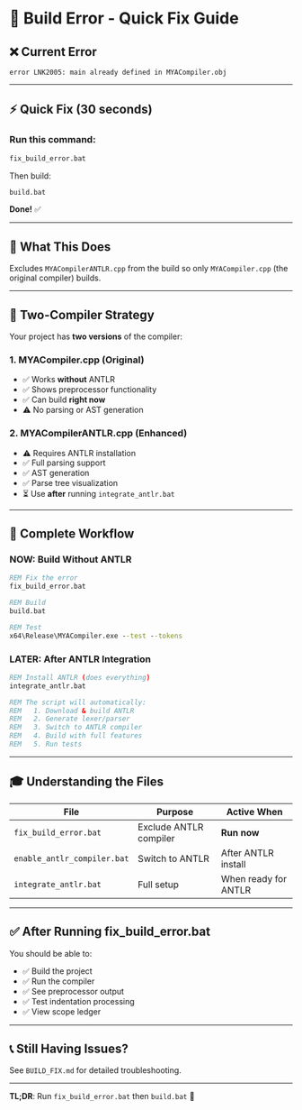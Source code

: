 # 🔧 Build Error - Quick Fix Guide

## ❌ **Current Error**
```
error LNK2005: main already defined in MYACompiler.obj
```

---

## ⚡ **Quick Fix (30 seconds)**

### **Run this command:**
```cmd
fix_build_error.bat
```

Then build:
```cmd
build.bat
```

**Done!** ✅

---

## 📖 **What This Does**

Excludes `MYACompilerANTLR.cpp` from the build so only `MYACompiler.cpp` (the original compiler) builds.

---

## 🎯 **Two-Compiler Strategy**

Your project has **two versions** of the compiler:

### **1. MYACompiler.cpp** (Original)
- ✅ Works **without** ANTLR
- ✅ Shows preprocessor functionality
- ✅ Can build **right now**
- ⚠️ No parsing or AST generation

### **2. MYACompilerANTLR.cpp** (Enhanced)
- ⚠️ Requires ANTLR installation
- ✅ Full parsing support
- ✅ AST generation
- ✅ Parse tree visualization
- ⏳ Use **after** running `integrate_antlr.bat`

---

## 🔄 **Complete Workflow**

### **NOW: Build Without ANTLR**
```cmd
REM Fix the error
fix_build_error.bat

REM Build
build.bat

REM Test
x64\Release\MYACompiler.exe --test --tokens
```

### **LATER: After ANTLR Integration**
```cmd
REM Install ANTLR (does everything)
integrate_antlr.bat

REM The script will automatically:
REM   1. Download & build ANTLR
REM   2. Generate lexer/parser
REM   3. Switch to ANTLR compiler
REM   4. Build with full features
REM   5. Run tests
```

---

## 🎓 **Understanding the Files**

| File | Purpose | Active When |
|------|---------|-------------|
| `fix_build_error.bat` | Exclude ANTLR compiler | **Run now** |
| `enable_antlr_compiler.bat` | Switch to ANTLR | After ANTLR install |
| `integrate_antlr.bat` | Full setup | When ready for ANTLR |

---

## ✅ **After Running fix_build_error.bat**

You should be able to:
- ✅ Build the project
- ✅ Run the compiler
- ✅ See preprocessor output
- ✅ Test indentation processing
- ✅ View scope ledger

---

## 📞 **Still Having Issues?**

See `BUILD_FIX.md` for detailed troubleshooting.

---

**TL;DR**: Run `fix_build_error.bat` then `build.bat` 🚀
